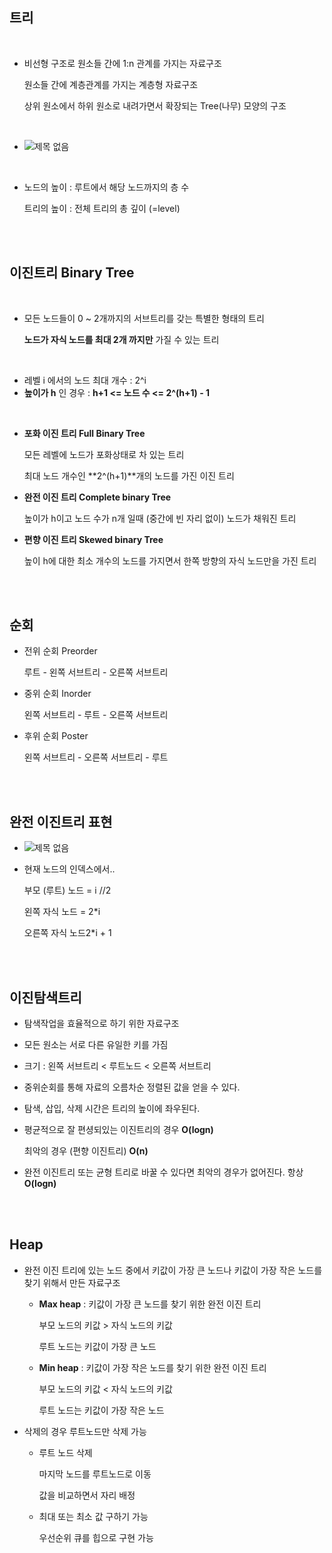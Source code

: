 ## 트리

<br>

- 비선형 구조로 원소들 간에 1:n 관계를 가지는 자료구조

  원소들 간에 계층관계를 가지는 계층형 자료구조

  상위 원소에서 하위 원소로 내려가면서 확장되는 Tree(나무) 모양의 구조

<br>

- ![제목 없음](https://user-images.githubusercontent.com/89068148/158374337-c86e7564-06ee-4b64-a7da-c0212f9f2d77.png)

<br>

- 노드의 높이 : 루트에서 해당 노드까지의 층 수

  트리의 높이 : 전체 트리의 총 깊이 (=level)

<br>

<br>

## 이진트리 Binary Tree

<br>

- 모든 노드들이 0 ~ 2개까지의 서브트리를 갖는 특별한 형태의 트리

  **노드가 자식 노드를 최대 2개 까지만** 가질 수 있는 트리

<br>

- 레벨 i 에서의 노드 최대 개수 : 2^i
- **높이가  h** 인 경우 : **h+1 <= 노드 수 <= 2^(h+1) - 1**

<br>

- **포화 이진 트리 Full Binary Tree**

  모든 레벨에 노드가 포화상태로 차 있는 트리

  최대 노드 개수인 **2^(h+1)**개의 노드를 가진 이진 트리

- **완전 이진 트리 Complete binary Tree**

  높이가 h이고 노드 수가 n개 일때 (중간에 빈 자리 없이) 노드가 채워진 트리

- **편향 이진 트리 Skewed binary Tree**

  높이 h에 대한 최소 개수의 노드를 가지면서 한쪽 방향의 자식 노드만을 가진 트리

<br>

<br>

## 순회

- 전위 순회 Preorder

  루트 - 왼쪽 서브트리 - 오른쪽 서브트리

- 중위 순회 Inorder

  왼쪽 서브트리 - 루트 - 오른쪽 서브트리

- 후위 순회 Poster

  왼쪽 서브트리 - 오른쪽 서브트리 - 루트

<br>

<br>

## 완전 이진트리 표현

- ![제목 없음](https://user-images.githubusercontent.com/89068148/158391622-521171b3-413b-47d7-8fb5-bc1af5f6e4a1.png)

- 현재 노드의 인덱스에서..

  부모 (루트) 노드 = i //2

  왼쪽 자식 노드 = 2*i

  오른쪽 자식 노드2*i + 1

<br>

<br>

## 이진탐색트리

- 탐색작업을 효율적으로 하기 위한 자료구조
- 모든 원소는 서로 다른 유일한 키를 가짐
- 크기 : 왼쪽 서브트리 < 루트노드 < 오른쪽 서브트리
- 중위순회를 통해 자료의 오름차순 정렬된 값을 얻을 수 있다.

- 탐색, 삽입, 삭제 시간은 트리의 높이에 좌우된다.

- 평균적으로 잘 편셩되있는 이진트리의 경우 **O(logn)**

  최악의 경우 (편향 이진트리) **O(n)**

- 완전 이진트리 또는 균형 트리로 바꿀 수 있다면 최악의 경우가 없어진다. 항상 **O(logn)**

<br>

<br>

## Heap

- 완전 이진 트리에 있는 노드 중에서 키값이 가장 큰 노드나 키값이 가장 작은 노드를 찾기 위해서 만든 자료구조

  - **Max heap** : 키값이 가장 큰 노드를 찾기 위한 완전 이진 트리

    부모 노드의 키값 > 자식 노드의 키값

    루트 노드는 키값이 가장 큰 노드

  - **Min heap** : 키값이 가장 작은 노드를 찾기 위한 완전 이진 트리

    부모 노드의 키값 < 자식 노드의 키값

    루트 노드는 키값이 가장 작은 노드

- 삭제의 경우 루트노드만 삭제 가능

  - 루트 노드 삭제 

    마지막 노드를 루트노드로 이동

    값을 비교하면서 자리 배정

  - 최대 또는 최소 값 구하기 가능

    우선순위 큐를 힙으로 구현 가능
